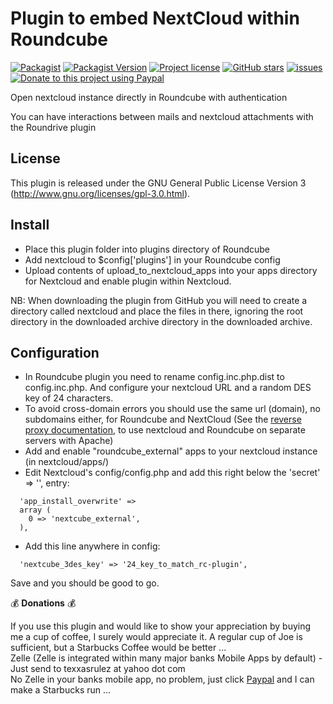 # Plugin to embed NextCloud within Roundcube

[![Packagist](https://img.shields.io/packagist/dt/texxasrulez/nextcloud?style=plastic)](https://packagist.org/packages/texxasrulez/nextcloud)
[![Packagist Version](https://img.shields.io/packagist/v/texxasrulez/nextcloud?style=plastic&logo=packagist&logoColor=white)](https://packagist.org/packages/texxasrulez/nextcloud)
[![Project license](https://img.shields.io/github/license/texxasrulez/nextcloud?style=plastic)](https://github.com/texxasrulez/nextcloud/LICENSE)
[![GitHub stars](https://img.shields.io/github/stars/texxasrulez/nextcloud?style=plastic&logo=github)](https://github.com/texxasrulez/nextcloud/stargazers)
[![issues](https://img.shields.io/github/issues/texxasrulez/nextcloud?style=plastic)](https://github.com/texxasrulez/nextcloud/issues)
[![Donate to this project using Paypal](https://img.shields.io/badge/paypal-money_please-blue.svg?style=plastic&logo=paypal)](https://www.paypal.me/texxasrulez)


Open nextcloud instance directly in Roundcube with authentication

You can have interactions between mails and nextcloud attachments with the Roundrive plugin

License
-------

This plugin is released under the GNU General Public License Version 3
(http://www.gnu.org/licenses/gpl-3.0.html).

Install
-------

* Place this plugin folder into plugins directory of Roundcube
* Add nextcloud to $config['plugins'] in your Roundcube config
* Upload contents of upload_to_nextcloud_apps into your apps directory for Nextcloud and enable plugin within Nextcloud.


NB: When downloading the plugin from GitHub you will need to create a
directory called nextcloud and place the files in there,
ignoring the root directory in the downloaded archive directory in the
downloaded archive.

Configuration
-------------

* In Roundcube plugin you need to rename config.inc.php.dist to config.inc.php. And configure your nextcloud URL and a random DES key of 24 characters.
* To avoid cross-domain errors you should use the same url (domain), no subdomains either, for Roundcube and NextCloud (See the [reverse proxy documentation](reverseproxy.md), to use nextcloud and Roundcube on separate servers with Apache)
* Add and enable "roundcube_external" apps to your nextcloud instance (in nextcloud/apps/)
* Edit Nextcloud's config/config.php and add this right below the 'secret' => '', entry:
```
  'app_install_overwrite' => 
  array (
    0 => 'nextcube_external',
  ),
```
* Add this line anywhere in config:
```
  'nextcube_3des_key' => '24_key_to_match_rc-plugin',
```

Save and you should be good to go.

:moneybag: **Donations** :moneybag:

If you use this plugin and would like to show your appreciation by buying me a cup of coffee, I surely would appreciate it. A regular cup of Joe is sufficient, but a Starbucks Coffee would be better ... \
Zelle (Zelle is integrated within many major banks Mobile Apps by default) - Just send to texxasrulez at yahoo dot com \
No Zelle in your banks mobile app, no problem, just click [Paypal](https://paypal.me/texxasrulez?locale.x=en_US) and I can make a Starbucks run ...

